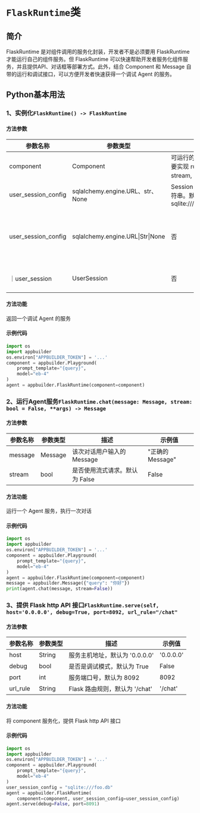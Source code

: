 # `FlaskRuntime`类

## 简介

FlaskRuntime 是对组件调用的服务化封装，开发者不是必须要用 FlaskRuntime 才能运行自己的组件服务。但 FlaskRuntime 可以快速帮助开发者服务化组件服务，并且提供API、对话框等部署方式。此外，结合 Component 和 Message 自带的运行和调试接口，可以方便开发者快速获得一个调试 Agent 的服务。


## Python基本用法

### 1、实例化`FlaskRuntime() -> FlaskRuntime`

#### 方法参数

| 参数名称   | 参数类型   | 描述         | 示例值       |
|--------|--------|------------|-----------|
| component | Component | 可运行的 Component,需要实现 run(message, stream, **args) 方法  | "正确的component组件或client" |
| user_session_config | sqlalchemy.engine.URL、str、None | Session 输出存储配置字符串。默认使用 sqlite:///user_session.db | "正确的存储配置字符串" |
| user_session_config | sqlalchemy.engine.URL\|Str\|None | 否 | 会话 Session 数据存储的数据库配置，遵循 sqlalchemy 后端定义，可参考[文档](https://docs.sqlalchemy.org/en/20/core/engines.html#backend-specific-urls)。默认使用 sqlite:///user_session.db，即本地的 SQLite 存储 | "sqlite:///user_session.db" |
｜user_session| UserSession | 否 | 用户会话管理器，如果不指定则自动生成一个默认的 UserSession | UserSession(user_session_config) |

#### 方法功能

返回一个调试 Agent 的服务

#### 示例代码

```python
import os
import appbuilder
os.environ["APPBUILDER_TOKEN"] = '...'
component = appbuilder.Playground(
    prompt_template="{query}",
    model="eb-4"
)
agent = appbuilder.FlaskRuntime(component=component)
```

### 2、运行Agent服务`FlaskRuntime.chat(message: Message, stream: bool = False, **args) -> Message`

#### 方法参数

| 参数名称   | 参数类型   | 描述         | 示例值       |
|--------|--------|------------|-----------|
| message | Message | 该次对话用户输入的 Message | "正确的Message" |
| stream | bool | 是否使用流式请求。默认为 False | False |

#### 方法功能

运行一个 Agent 服务，执行一次对话

#### 示例代码

```python
import os
import appbuilder
os.environ["APPBUILDER_TOKEN"] = '...'
component = appbuilder.Playground(
    prompt_template="{query}",
    model="eb-4"
)
agent = appbuilder.FlaskRuntime(component=component)
message = appbuilder.Message({"query": "你好"})
print(agent.chat(message, stream=False))
```

### 3、提供 Flask http API 接口`FlaskRuntime.serve(self, host='0.0.0.0', debug=True, port=8092, url_rule="/chat"`

#### 方法参数

| 参数名称   | 参数类型   | 描述         | 示例值       |
|--------|--------|------------|-----------|
| host | String | 服务主机地址，默认为 '0.0.0.0' | '0.0.0.0' |
| debug | bool | 是否是调试模式，默认为 True | False |
| port | int | 服务端口号，默认为 8092 | 8092 |
| url_rule | String | Flask 路由规则，默认为 '/chat' | '/chat' |

#### 方法功能

将 component 服务化，提供 Flask http API 接口

#### 示例代码

```python
import os
import appbuilder
os.environ["APPBUILDER_TOKEN"] = '...'
component = appbuilder.Playground(
    prompt_template="{query}",
    model="eb-4"
)
user_session_config = "sqlite:///foo.db"
agent = appbuilder.FlaskRuntime(
    component=component, user_session_config=user_session_config)
agent.serve(debug=False, port=8091)
```